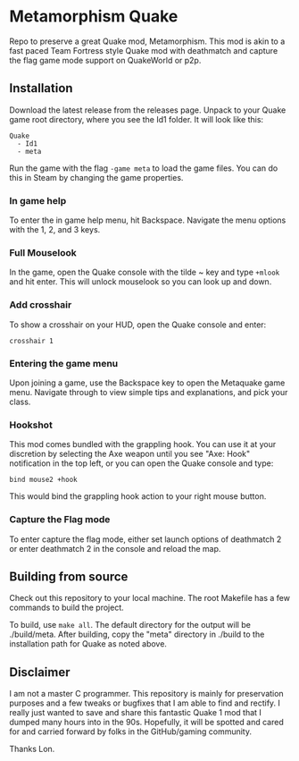 # Metamorphism Quake

Repo to preserve a great Quake mod, Metamorphism. This mod is akin to a fast paced Team Fortress style Quake mod with deathmatch and capture the flag game mode support on QuakeWorld or p2p.

## Installation

Download the latest release from the releases page. Unpack to your Quake game root directory, where you see the Id1 folder. It will look like this:

```
Quake
  - Id1
  - meta
```

Run the game with the flag `-game meta` to load the game files. You can do this in Steam by changing the game properties.

### In game help

To enter the in game help menu, hit Backspace. Navigate the menu options with the 1, 2, and 3 keys.

### Full Mouselook

In the game, open the Quake console with the tilde ~ key and type `+mlook` and hit enter. This will unlock mouselook so you can look up and down.

### Add crosshair

To show a crosshair on your HUD, open the Quake console and enter:

`crosshair 1`

### Entering the game menu

Upon joining a game, use the Backspace key to open the Metaquake game menu. Navigate through to view simple tips and explanations, and pick your class.

### Hookshot

This mod comes bundled with the grappling hook. You can use it at your discretion by selecting the Axe weapon until you see "Axe: Hook" notification in the top left, or you can open the Quake console and type:

`bind mouse2 +hook`

This would bind the grappling hook action to your right mouse button.

### Capture the Flag mode

To enter capture the flag mode, either set launch options of deathmatch 2 or enter deathmatch 2 in the console and reload the map.

## Building from source

Check out this repository to your local machine. The root Makefile has a few commands to build the project.

To build, use `make all`. The default directory for the output will be ./build/meta. After building, copy the "meta" directory in ./build to the installation path for Quake as noted above.

## Disclaimer

I am not a master C programmer. This repository is mainly for preservation purposes and a few tweaks or bugfixes that I am able to find and rectify. I really just wanted to save and share this fantastic Quake 1 mod that I dumped many hours into in the 90s. Hopefully, it will be spotted and cared for and carried forward by folks in the GitHub/gaming community.

Thanks Lon.
